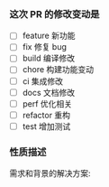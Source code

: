 ### 这次 PR 的修改变动是

- [ ] feature 新功能
- [ ] fix 修复 bug
- [ ] build 编译修改
- [ ] chore 构建功能变动
- [ ] ci 集成修改
- [ ] docs 文档修改
- [ ] perf 优化相关
- [ ] refactor 重构
- [ ] test 增加测试

### 性质描述

需求和背景的解决方案:
